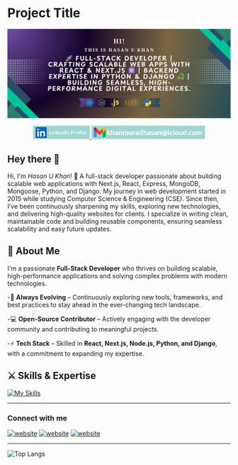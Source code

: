 # Project Title

![Alt Text](images/banner.jpg)

<p align="center">
  <a href="https://www.linkedin.com/in/hukhansr">
    <img src="./images/linkedinIcon.jpg" />
  </a>
  <a href="mailto:khan.m.hasanuzzaman@gmail.com">
    <img src="./images/gmailIcon.jpg" />
  </a>
</p>

## Hey there 👋

Hi, I'm _Hasan U Khan_! 🚀 A full-stack developer passionate about building scalable web applications with Next.js, React, Express, MongoDB, Mongoose, Python, and Django.
My journey in web development started in 2015 while studying Computer Science & Engineering (CSE). Since then, I’ve been continuously sharpening my skills, exploring new technologies, and delivering high-quality websites for clients.
I specialize in writing clean, maintainable code and building reusable components, ensuring seamless scalability and easy future updates.

## 📝 About Me

I'm a passionate **Full-Stack Developer** who thrives on building scalable, high-performance applications and solving complex problems with modern technologies.

-🚀 **Always Evolving** – Continuously exploring new tools, frameworks, and best practices to stay ahead in the ever-changing tech landscape.

-💻 **Open-Source Contributor** – Actively engaging with the developer community and contributing to meaningful projects.

-⚡ **Tech Stack** – Skilled in **React, Next.js, Node.js, Python, and Django**, with a commitment to expanding my expertise.

## ⚔️ Skills & Expertise

[![My Skills](https://skillicons.dev/icons?i=html,css,sass,tailwind,javascript,react,nextjs,nodejs,express,mongodb,py,django,anaconda,github,figma,firebase,bash,linux,aws,postman)](https://skillicons.dev)

---

### Connect with me

[![website](https://img.icons8.com/fluency/48/facebook-new.png)](https://www.facebook.com/maohib)
[![website](https://img.icons8.com/?size=48&id=13930&format=png&color=000000)](https://www.linkedin.com/in/hukhansr/)
[![website](https://img.icons8.com/color/48/twitterx--v1.png)](https://x.com/hukhansr)

---

![Top Langs](https://github-readme-stats.vercel.app/api/top-langs/?username=lightdevx&layout=compact)
